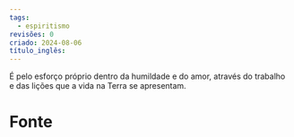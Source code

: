 ```yaml
---
tags:
  - espiritismo
revisões: 0
criado: 2024-08-06
título_inglês:
---
```

É pelo esforço próprio dentro da humildade e do amor, através do trabalho e das lições que a vida na Terra se apresentam. 
# Fonte
